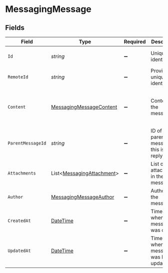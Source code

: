 # MessagingMessage


## Fields

| Field                                                                                 | Type                                                                                  | Required                                                                              | Description                                                                           | Example                                                                               |
| ------------------------------------------------------------------------------------- | ------------------------------------------------------------------------------------- | ------------------------------------------------------------------------------------- | ------------------------------------------------------------------------------------- | ------------------------------------------------------------------------------------- |
| `Id`                                                                                  | *string*                                                                              | :heavy_minus_sign:                                                                    | Unique identifier                                                                     | 8187e5da-dc77-475e-9949-af0f1fa4e4e3                                                  |
| `RemoteId`                                                                            | *string*                                                                              | :heavy_minus_sign:                                                                    | Provider's unique identifier                                                          | 8187e5da-dc77-475e-9949-af0f1fa4e4e3                                                  |
| `Content`                                                                             | [MessagingMessageContent](../../Models/Components/MessagingMessageContent.md)         | :heavy_minus_sign:                                                                    | Content of the message                                                                | {<br/>"html": "\u003cp\u003eHello world\u003c/p\u003e",<br/>"plain": "Hello world"<br/>} |
| `ParentMessageId`                                                                     | *string*                                                                              | :heavy_minus_sign:                                                                    | ID of the parent message if this is a reply                                           | 8187e5da-dc77-475e-9949-af0f1fa4e4e3                                                  |
| `Attachments`                                                                         | List<[MessagingAttachment](../../Models/Components/MessagingAttachment.md)>           | :heavy_minus_sign:                                                                    | List of attachments in the message                                                    |                                                                                       |
| `Author`                                                                              | [MessagingMessageAuthor](../../Models/Components/MessagingMessageAuthor.md)           | :heavy_minus_sign:                                                                    | Author of the message                                                                 |                                                                                       |
| `CreatedAt`                                                                           | [DateTime](https://learn.microsoft.com/en-us/dotnet/api/system.datetime?view=net-5.0) | :heavy_minus_sign:                                                                    | Timestamp when the message was created                                                | 2024-03-20T10:00:00Z                                                                  |
| `UpdatedAt`                                                                           | [DateTime](https://learn.microsoft.com/en-us/dotnet/api/system.datetime?view=net-5.0) | :heavy_minus_sign:                                                                    | Timestamp when the message was last updated                                           | 2024-03-20T10:00:00Z                                                                  |